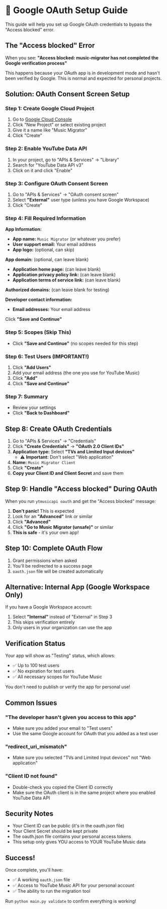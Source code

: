 # 🔐 Google OAuth Setup Guide

This guide will help you set up Google OAuth credentials to bypass the "Access blocked" error.

## The "Access blocked" Error

When you see: **"Access blocked: music-migrator has not completed the Google verification process"**

This happens because your OAuth app is in development mode and hasn't been verified by Google. This is normal and expected for personal projects.

## Solution: OAuth Consent Screen Setup

### Step 1: Create Google Cloud Project

1. Go to [Google Cloud Console](https://console.cloud.google.com/)
2. Click "New Project" or select existing project
3. Give it a name like "Music Migrator"
4. Click "Create"

### Step 2: Enable YouTube Data API

1. In your project, go to "APIs & Services" → "Library"
2. Search for "YouTube Data API v3"
3. Click on it and click "Enable"

### Step 3: Configure OAuth Consent Screen

1. Go to "APIs & Services" → "OAuth consent screen"
2. Select **"External"** user type (unless you have Google Workspace)
3. Click "Create"

### Step 4: Fill Required Information

**App Information:**
- **App name:** `Music Migrator` (or whatever you prefer)
- **User support email:** Your email address
- **App logo:** (optional, can skip)

**App domain:** (optional, can leave blank)
- **Application home page:** (can leave blank)
- **Application privacy policy link:** (can leave blank)
- **Application terms of service link:** (can leave blank)

**Authorized domains:** (can leave blank for testing)

**Developer contact information:**
- **Email addresses:** Your email address

Click **"Save and Continue"**

### Step 5: Scopes (Skip This)

- Click **"Save and Continue"** (no scopes needed for this step)

### Step 6: Test Users (IMPORTANT!)

1. Click **"Add Users"**
2. Add your email address (the one you use for YouTube Music)
3. Click **"Add"**
4. Click **"Save and Continue"**

### Step 7: Summary

- Review your settings
- Click **"Back to Dashboard"**

## Step 8: Create OAuth Credentials

1. Go to "APIs & Services" → "Credentials"
2. Click **"Create Credentials"** → **"OAuth 2.0 Client IDs"**
3. **Application type:** Select **"TVs and Limited Input devices"** 
   - ⚠️ **Important:** Don't select "Web application"
4. **Name:** `Music Migrator Client`
5. Click **"Create"**
6. **Copy your Client ID and Client Secret** and save them

## Step 9: Handle "Access blocked" During OAuth

When you run `ytmusicapi oauth` and get the "Access blocked" message:

1. **Don't panic!** This is expected
2. Look for an **"Advanced"** link or similar
3. Click **"Advanced"**
4. Click **"Go to Music Migrator (unsafe)"** or similar
5. **This is safe** - it's your own app!

## Step 10: Complete OAuth Flow

1. Grant permissions when asked
2. You'll be redirected to a success page
3. `oauth.json` file will be created automatically

## Alternative: Internal App (Google Workspace Only)

If you have a Google Workspace account:
1. Select **"Internal"** instead of "External" in Step 3
2. This skips verification entirely
3. Only users in your organization can use the app

## Verification Status

Your app will show as "Testing" status, which allows:
- ✅ Up to 100 test users
- ✅ No expiration for test users  
- ✅ All necessary scopes for YouTube Music

You don't need to publish or verify the app for personal use!

## Common Issues

### "The developer hasn't given you access to this app"
- Make sure you added your email to "Test users"
- Use the same Google account for OAuth that you added as a test user

### "redirect_uri_mismatch" 
- Make sure you selected "TVs and Limited Input devices" not "Web application"

### "Client ID not found"
- Double-check you copied the Client ID correctly
- Make sure the OAuth client is in the same project where you enabled YouTube Data API

## Security Notes

- Your Client ID can be public (it's in the oauth.json file)
- Your Client Secret should be kept private
- The oauth.json file contains your personal access tokens
- This setup only gives YOU access to YOUR YouTube Music data

## Success!

Once complete, you'll have:
- ✅ A working `oauth.json` file
- ✅ Access to YouTube Music API for your personal account
- ✅ The ability to run the migration tool

Run `python main.py validate` to confirm everything is working!